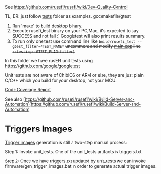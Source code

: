 See https://github.com/rusefi/rusefi/wiki/Dev-Quality-Control

TL, DR: just follow [tests](tests) folder as examples. gcc/makefile/gtest

1. Run 'make' to build desktop binary.
2. Execute rusefi_test binary on your PC/Mac, it's expected to say SUCCESS and not fail :) Googletest will also print results summary.
3. To run only one test use command line like ```build/rusefi_test --gtest_filter=*TEST_NAME*``` ~~uncomment and modify [main.cpp](https://github.com/rusefi/rusefi/blob/master/unit_tests/main.cpp) line ``::testing::GTEST_FLAG(filter)``~~

In this folder we have rusEFI unit tests using https://github.com/google/googletest

Unit tests are not aware of ChibiOS or ARM or else, they are just plain C/C++ which you build for your desktop, not your MCU.



[Code Coverage Report](https://rusefi.com/docs/unit_tests_coverage/)

See also [https://github.com/rusefi/rusefi/wiki/Build-Server-and-Automation](https://github.com/rusefi/rusefi/wiki/Build-Server-and-Automation)

# Triggers Images

[Trigger images](https://github.com/rusefi/rusefi/wiki/All-Supported-Triggers) generation is still a two-step manual process:

Step 1: Invoke unit_tests. One of the unit_tests artifacts is triggers.txt

Step 2: Once we have triggers.txt updated by unit_tests we can invoke firmware/gen_trigger_images.bat in order
to generate actual trigger images.
